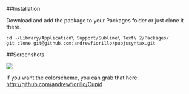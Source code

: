 ##Installation

Download and add the package to your Packages folder or just clone it there.

```
cd ~/Library/Application\ Support/Sublime\ Text\ 2/Packages/
git clone git@github.com:andrewfiorillo/pubjssyntax.git
```

##Screenshots

<img src="https://dl.dropbox.com/u/22817005/Resources/sublime/Github/pubjs.png" />

If you want the colorscheme, you can grab that here: <a href="http://github.com/andrewfiorillo/Cupid">http://github.com/andrewfiorillo/Cupid</a>